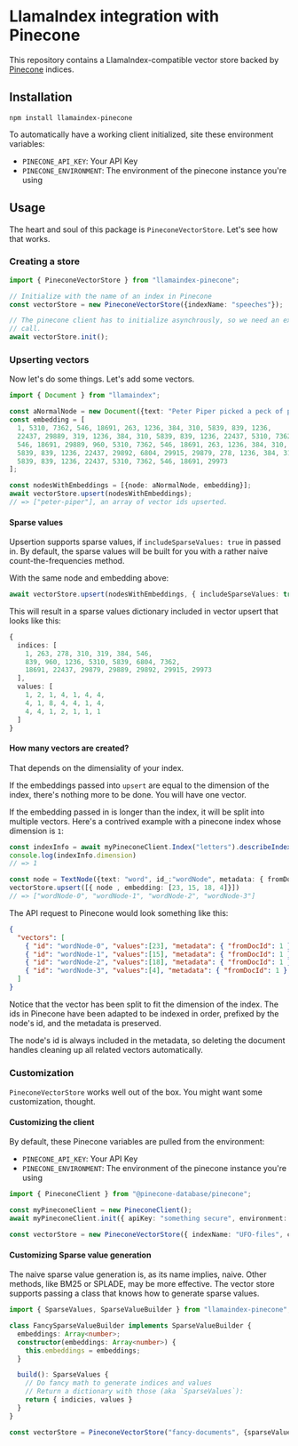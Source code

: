 # LlamaIndex integration with Pinecone

This repository contains a LlamaIndex-compatible vector store backed by [Pinecone](https://pinecone.io) indices.

## Installation

`npm install llamaindex-pinecone`

To automatically have a working client initialized, site these environment variables:

- `PINECONE_API_KEY`: Your API Key 
- `PINECONE_ENVIRONMENT`: The environment of the pinecone instance you're using



## Usage

The heart and soul of this package is `PineconeVectorStore`. Let's see how that works.

### Creating a store

```typescript
import { PineconeVectorStore } from "llamaindex-pinecone";

// Initialize with the name of an index in Pinecone 
const vectorStore = new PineconeVectorStore({indexName: "speeches"});

// The pinecone client has to initialize asynchrously, so we need an extra
// call.
await vectorStore.init();
```
### Upserting vectors

Now let's do some things. Let's add some vectors.

```typescript
import { Document } from "llamaindex";

const aNormalNode = new Document({text: "Peter Piper picked a peck of pickled peppers. A peck of pickled peppers Peter Piper picked. If Peter Piper picked a peck of pickled peppers, Where's the peck of pickled peppers Peter Piper picked?", id_: "peter-piper"})
const embedding = [
  1, 5310, 7362, 546, 18691, 263, 1236, 384, 310, 5839, 839, 1236,
  22437, 29889, 319, 1236, 384, 310, 5839, 839, 1236, 22437, 5310, 7362,
  546, 18691, 29889, 960, 5310, 7362, 546, 18691, 263, 1236, 384, 310,
  5839, 839, 1236, 22437, 29892, 6804, 29915, 29879, 278, 1236, 384, 310,
  5839, 839, 1236, 22437, 5310, 7362, 546, 18691, 29973
];

const nodesWithEmbeddings = [{node: aNormalNode, embedding}];
await vectorStore.upsert(nodesWithEmbeddings);
// => ["peter-piper"], an array of vector ids upserted.
```

#### Sparse values

Upsertion supports sparse values, if `includeSparseValues: true` in passed in. By default, the sparse values will be built for you with a rather naive count-the-frequencies method.

With the same node and embedding above:

```typescript
await vectorStore.upsert(nodesWithEmbeddings, { includeSparseValues: true });
```
This will result in a sparse values dictionary included in vector upsert that looks like this:

```typescript
{
  indices: [
    1, 263, 278, 310, 319, 384, 546,
    839, 960, 1236, 5310, 5839, 6804, 7362,
    18691, 22437, 29879, 29889, 29892, 29915, 29973
  ],
  values: [
    1, 2, 1, 4, 1, 4, 4,
    4, 1, 8, 4, 4, 1, 4,
    4, 4, 1, 2, 1, 1, 1
  ]
}
```

#### How many vectors are created?

That depends on the dimensiality of your index.

If the embeddings passed into `upsert` are equal to the dimension of the index, there's nothing more to be done. You will have one vector.

If the embedding passed in is longer than the index, it will be split into multiple vectors. Here's a contrived example with a pinecone index whose dimension is `1`:

```typescript
const indexInfo = await myPineconeClient.Index("letters").describeIndexStats();
console.log(indexInfo.dimension)
// => 1

const node = TextNode({text: "word", id_:"wordNode", metadata: { fromDocId: 1 }})
vectorStore.upsert([{ node , embedding: [23, 15, 18, 4]}])
// => ["wordNode-0", "wordNode-1", "wordNode-2", "wordNode-3"]
```

The API request to Pinecone would look something like this:

```JSON
{
  "vectors": [
    { "id": "wordNode-0", "values":[23], "metadata": { "fromDocId": 1 } },
    { "id": "wordNode-1", "values":[15], "metadata": { "fromDocId": 1 } },
    { "id": "wordNode-2", "values":[18], "metadata": { "fromDocId": 1 } },
    { "id": "wordNode-3", "values":[4], "metadata": { "fromDocId": 1 } }
  ]
}
```

Notice that the vector has been split to fit the dimension of the index. The ids in Pinecone have been adapted to be indexed in order, prefixed by the node's id, and the metadata is preserved.

The node's id is always included in the metadata, so deleting the document handles cleaning up all related vectors automatically.

### Customization

`PineconeVectorStore` works well out of the box. You might want some customization, thought.

#### Customizing the client

By default, these Pinecone variables are pulled from the environment:

- `PINECONE_API_KEY`: Your API Key 
- `PINECONE_ENVIRONMENT`: The environment of the pinecone instance you're using

```typescript
import { PineconeClient } from "@pinecone-database/pinecone";

const myPineconeClient = new PineconeClient();
await myPineconeClient.init({ apiKey: "something secure", environment: "something environmental" });

const vectorStore = new PineconeVectorStore({ indexName: "UFO-files", client: myPineconeClient })
```

#### Customizing Sparse value generation

The naive sparse value generation is, as its name implies, naive. Other methods, like BM25 or SPLADE, may be more effective. The vector store supports passing a class that knows how to generate sparse values.

```typescript
import { SparseValues, SparseValueBuilder } from "llamaindex-pinecone";

class FancySparseValueBuilder implements SparseValueBuilder {
  embeddings: Array<number>;
  constructor(embeddings: Array<number>) {
    this.embeddings = embeddings;
  }

  build(): SparseValues {
    // Do fancy math to generate indices and values
    // Return a dictionary with those (aka `SparseValues`):
    return { indicies, values }
  }
}

const vectorStore = PineconeVectorStore("fancy-documents", {sparseValueBuilder: FancySparseValueBuilder});
```